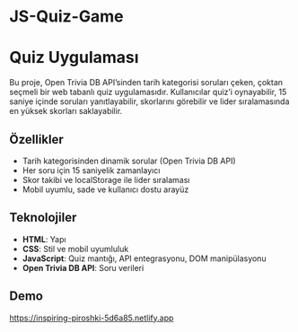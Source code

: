 # JS-Quiz-Game

# Quiz Uygulaması

Bu proje, Open Trivia DB API’sinden tarih kategorisi soruları çeken, çoktan seçmeli bir web tabanlı quiz uygulamasıdır. Kullanıcılar quiz’i oynayabilir, 15 saniye içinde soruları yanıtlayabilir, skorlarını görebilir ve lider sıralamasında en yüksek skorları saklayabilir.

## Özellikler
- Tarih kategorisinden dinamik sorular (Open Trivia DB API)
- Her soru için 15 saniyelik zamanlayıcı
- Skor takibi ve localStorage ile lider sıralaması
- Mobil uyumlu, sade ve kullanıcı dostu arayüz

## Teknolojiler
- **HTML**: Yapı
- **CSS**: Stil ve mobil uyumluluk
- **JavaScript**: Quiz mantığı, API entegrasyonu, DOM manipülasyonu
- **Open Trivia DB API**: Soru verileri

## Demo
https://inspiring-piroshki-5d6a85.netlify.app

